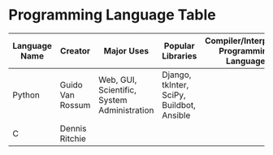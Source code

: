# Programming Language Table

| Language Name | Creator | Major Uses | Popular Libraries | Compiler/Interpreter Programming Language | Jobs and Salaries |
| --- | --- | --- | --- | --- | --- |
| Python | Guido Van Rossum | Web, GUI, Scientific, System Administration | Django, tkInter, SciPy, Buildbot, Ansible |  |  |
| C | Dennis Ritchie |  |  |  |  |
